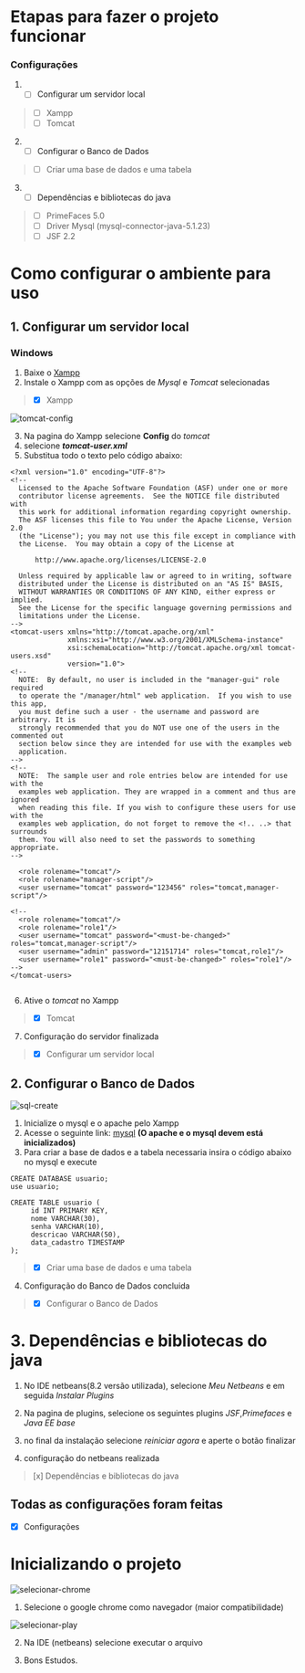 
# Etapas para fazer o projeto funcionar

### Configurações


1. - [ ] Configurar um servidor local
> - [ ] Xampp
> - [ ] Tomcat

2. - [ ] Configurar o Banco de Dados
> - [ ] Criar uma base de dados e uma tabela

3. - [ ] Dependências e bibliotecas do java
> - [ ] PrimeFaces 5.0
> - [ ] Driver Mysql (mysql-connector-java-5.1.23)
> - [ ] JSF 2.2


# Como configurar o ambiente para uso

## 1. Configurar um servidor local

### Windows

1. Baixe o [Xampp](https://www.apachefriends.org/pt_br/index.html)
2. Instale o Xampp com as opções de _Mysql_ e _Tomcat_ selecionadas

> - [x] Xampp

![tomcat-config](https://user-images.githubusercontent.com/42474899/121092455-f2bcb100-c7c1-11eb-9f0f-765a00899c5c.png)

3. Na pagina do Xampp selecione **Config** do _tomcat_
4. selecione **_tomcat-user.xml_**
5. Substitua todo o texto pelo código abaixo:


```
<?xml version="1.0" encoding="UTF-8"?>
<!--
  Licensed to the Apache Software Foundation (ASF) under one or more
  contributor license agreements.  See the NOTICE file distributed with
  this work for additional information regarding copyright ownership.
  The ASF licenses this file to You under the Apache License, Version 2.0
  (the "License"); you may not use this file except in compliance with
  the License.  You may obtain a copy of the License at

      http://www.apache.org/licenses/LICENSE-2.0

  Unless required by applicable law or agreed to in writing, software
  distributed under the License is distributed on an "AS IS" BASIS,
  WITHOUT WARRANTIES OR CONDITIONS OF ANY KIND, either express or implied.
  See the License for the specific language governing permissions and
  limitations under the License.
-->
<tomcat-users xmlns="http://tomcat.apache.org/xml"
              xmlns:xsi="http://www.w3.org/2001/XMLSchema-instance"
              xsi:schemaLocation="http://tomcat.apache.org/xml tomcat-users.xsd"
              version="1.0">
<!--
  NOTE:  By default, no user is included in the "manager-gui" role required
  to operate the "/manager/html" web application.  If you wish to use this app,
  you must define such a user - the username and password are arbitrary. It is
  strongly recommended that you do NOT use one of the users in the commented out
  section below since they are intended for use with the examples web
  application.
-->
<!--
  NOTE:  The sample user and role entries below are intended for use with the
  examples web application. They are wrapped in a comment and thus are ignored
  when reading this file. If you wish to configure these users for use with the
  examples web application, do not forget to remove the <!.. ..> that surrounds
  them. You will also need to set the passwords to something appropriate.
-->

  <role rolename="tomcat"/>
  <role rolename="manager-script"/>
  <user username="tomcat" password="123456" roles="tomcat,manager-script"/>

<!--
  <role rolename="tomcat"/>
  <role rolename="role1"/>
  <user username="tomcat" password="<must-be-changed>" roles="tomcat,manager-script"/>
  <user username="admin" password="12151714" roles="tomcat,role1"/>
  <user username="role1" password="<must-be-changed>" roles="role1"/>
-->
</tomcat-users>


```
6. Ative o _tomcat_ no Xampp

> - [x] Tomcat

7. Configuração do servidor finalizada
> - [x] Configurar um servidor local


## 2. Configurar o Banco de Dados


![sql-create](https://user-images.githubusercontent.com/42474899/121092453-f2241a80-c7c1-11eb-9084-4c361160fe94.png)

1. Inicialize o mysql e o apache pelo Xampp
2. Acesse o seguinte link: [mysql](http://localhost/phpmyadmin/index.php?route=/server/sql) **(O apache e o mysql devem está inicializados)**
3. Para criar a base de dados e a tabela necessaria insira o código abaixo no mysql e execute

```
CREATE DATABASE usuario;
use usuario;

CREATE TABLE usuario (
     id INT PRIMARY KEY,
     nome VARCHAR(30),
     senha VARCHAR(10),
     descricao VARCHAR(50),
     data_cadastro TIMESTAMP
);

```

> - [x] Criar uma base de dados e uma tabela

4. Configuração do Banco de Dados concluida

> - [x] Configurar o Banco de Dados



# 3. Dependências e bibliotecas do java

1. No IDE netbeans(8.2 versão utilizada), selecione *Meu Netbeans* e em seguida *Instalar Plugins*

2. Na pagina de plugins, selecione os seguintes plugins *JSF*,*Primefaces* e *Java EE base*

3. no final da instalação selecione *reiniciar agora* e aperte o botão finalizar

4. configuração do netbeans realizada
> [x] Dependências e bibliotecas do java

## Todas as configurações foram feitas

- [x] Configurações

# Inicializando o projeto


![selecionar-chrome](https://user-images.githubusercontent.com/42474899/121092451-f18b8400-c7c1-11eb-8e42-3c73594562a1.png)


1. Selecione o google chrome como navegador (maior compatibilidade)

![selecionar-play](https://user-images.githubusercontent.com/42474899/121092452-f2241a80-c7c1-11eb-816b-3bfa5fe1624e.png)

2. Na IDE (netbeans) selecione executar o arquivo

3. Bons Estudos.
